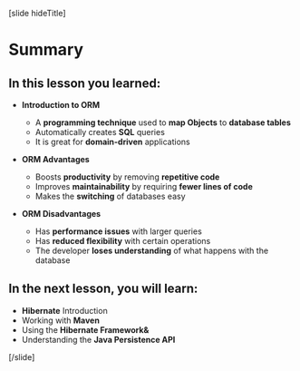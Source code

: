 [slide hideTitle]
# Summary

## In this lesson you learned:

- **Introduction to ORM**
  - A **programming technique** used to **map Objects** to **database tables**
  - Automatically creates **SQL** queries
  - It is great for **domain-driven** applications

- **ORM Advantages**
  - Boosts **productivity** by removing **repetitive code**
  - Improves **maintainability** by requiring **fewer lines of code**
  - Makes the **switching** of databases easy

- **ORM Disadvantages**
  - Has **performance issues** with larger queries
  - Has **reduced flexibility** with certain operations
  - The developer **loses understanding** of what happens with the database


## In the next lesson, you will learn:
- **Hibernate** Introduction
- Working with **Maven**
- Using the **Hibernate Framework&**
- Understanding the **Java Persistence API**

[/slide]
